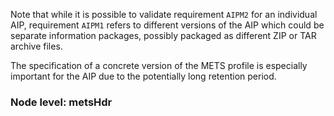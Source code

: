 Note that while it is possible to validate requirement `AIPM2` for an individual AIP, requirement 
`AIPM1` refers to different versions of the AIP which could be separate information packages, 
possibly packaged as different ZIP or TAR archive files.

The specification of a concrete version of the METS profile is especially important for the AIP due 
to the potentially long retention period.  

### Node level: metsHdr
